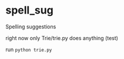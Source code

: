 # spell_sug
Spelling suggestions

right now only Trie/trie.py does anything (test)

run `python trie.py`
